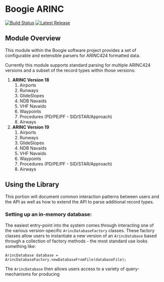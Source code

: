 # Boogie ARINC
[![Build Status](https://pandafood.mitre.org/plugins/servlet/wittified/build-status/TTFS-VOIC)](https://https://pandafood.mitre.org/browse/CDA-SHIM)
[![Latest Release](https://img.shields.io/badge/version-0.0.91-gre.svg)](https://mustache.mitre.org/projects/TTFS/repos/boogie/browse)

## Module Overview
<p>This module within the Boogie software project provides a set of configurable and extensible parsers for ARINC424 formatted data.</p>
<p>
Currently this module supports standard parsing for multiple ARINC424 versions and a subset of the record types within those versions:

1. <b>ARINC Version 18</b>
   1. Airports
   2. Runways
   3. GlideSlopes
   4. NDB Navaids
   5. VHF Navaids
   6. Waypoints
   7. Procedures (PD/PE/PF - SID/STAR/Approach)
   8. Airways
2. <b>ARINC Version 19</b>
   1. Airports
   2. Runways
   3. GlideSlopes
   4. NDB Navaids
   5. VHF Navaids
   6. Waypoints
   7. Procedures (PD/PE/PF - SID/STAR/Approach)
   8. Airways
   
</p>

## Using the Library
This portion will document common interaction patterns between users and the API as well as how to extend the API to parse additional record types.

### Setting up an in-memory database:

The easiest entry-point into the system comes through interacting one of the various version-specific ```ArincDatabaseFactory``` classes. These factory classes allow users to instantiate a 
new version of an ```ArincDatabase``` based through a collection of factory methods - the most standard use looks something like:
```
ArincDatabase database = ArincDatabaseFactory.newDatabaseFromFile(databaseFile);
``` 
The ```ArincDatabase``` then allows users access to a variety of query-mechanisms for producing 